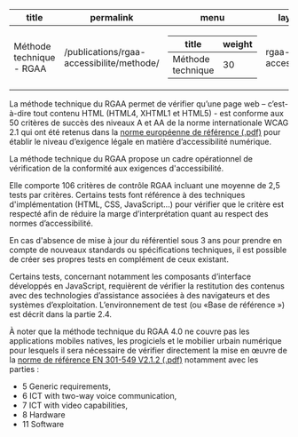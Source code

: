       
  <div id="readme" class="Box-body readme blob js-code-block-container p-5 p-xl-6 gist-border-0">
    <article class="markdown-body entry-content container-lg" itemprop="text"><table data-table-type="yaml-metadata">
  <thead>
  <tr>
  <th>title</th>
  <th>permalink</th>
  <th>menu</th>
  <th>layout</th>
  </tr>
  </thead>
  <tbody>
  <tr>
  <td><div>Méthode technique - RGAA</div></td>
  <td><div>/publications/rgaa-accessibilite/methode/</div></td>
  <td><div><table>
  <thead>
  <tr>
  <th>title</th>
  <th>weight</th>
  </tr>
  </thead>
  <tbody>
  <tr>
  <td><div>Méthode technique</div></td>
  <td><div>30</div></td>
  </tr>
  </tbody>
</table>
</div></td>
  <td><div>rgaa-accessibilite</div></td>
  </tr>
  </tbody>
</table>

<p>La méthode technique du RGAA permet de vérifier qu’une page web – c’est-à-dire tout contenu HTML (HTML4, XHTML1 et HTML5) - est conforme aux 50 critères de succès des niveaux A et AA de la norme internationale WCAG 2.1 qui ont été retenus dans la <a href="https://www.etsi.org/deliver/etsi_en/301500_301599/301549/02.01.02_60/en_301549v020102p.pdf" rel="nofollow">norme européenne de référence (.pdf)</a> pour établir le niveau d’exigence légale en matière d’accessibilité numérique.</p>
<p>La méthode technique du RGAA propose un cadre opérationnel de vérification de la conformité aux exigences d'accessibilité.</p>
<p>Elle comporte 106 critères de contrôle RGAA incluant une moyenne de 2,5 tests par critères. Certains tests font référence à des techniques d'implémentation (HTML, CSS, JavaScript...) pour vérifier que le critère est respecté afin de réduire la marge d’interprétation quant au respect des normes d’accessibilité.</p>
<p>En cas d'absence de mise à jour du référentiel sous 3 ans pour prendre en compte de nouveaux standards ou spécifications techniques, il est possible de créer ses propres tests en complément de ceux existant.</p>
<p>Certains tests, concernant notamment les composants d’interface développés en JavaScript, requièrent de vérifier la restitution des contenus avec des technologies d’assistance associées à des navigateurs et des systèmes d’exploitation. L’environnement de test (ou «Base de référence ») est décrit dans la partie 2.4.</p>
<p>À noter que la méthode technique du RGAA 4.0 ne couvre pas les applications mobiles natives, les progiciels et le mobilier urbain numérique pour lesquels il sera nécessaire de vérifier directement la mise en œuvre de la <a href="https://www.etsi.org/deliver/etsi_en/301500_301599/301549/02.01.02_60/en_301549v020102p.pdf" rel="nofollow">norme de référence EN 301-549 V2.1.2 (.pdf)</a> notamment avec les parties :</p>
<ul>
<li>5 Generic requirements,</li>
<li>6 ICT with two-way voice communication,</li>
<li>7 ICT with video capabilities,</li>
<li>8 Hardware</li>
<li>11 Software</li>
</ul>
</article>
  </div>
